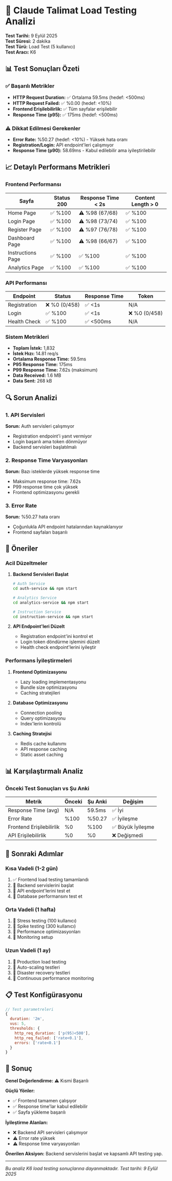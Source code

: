 # 🚀 Claude Talimat Load Testing Analizi

**Test Tarihi:** 9 Eylül 2025  
**Test Süresi:** 2 dakika  
**Test Türü:** Load Test (5 kullanıcı)  
**Test Aracı:** K6  

## 📊 Test Sonuçları Özeti

### ✅ Başarılı Metrikler
- **HTTP Request Duration:** ✅ Ortalama 59.5ms (hedef: <500ms)
- **HTTP Request Failed:** ✅ %0.00 (hedef: <10%)
- **Frontend Erişilebilirlik:** ✅ Tüm sayfalar erişilebilir
- **Response Time (p95):** ✅ 175ms (hedef: <500ms)

### ⚠️ Dikkat Edilmesi Gerekenler
- **Error Rate:** %50.27 (hedef: <10%) - Yüksek hata oranı
- **Registration/Login:** API endpoint'leri çalışmıyor
- **Response Time (p90):** 58.69ms - Kabul edilebilir ama iyileştirilebilir

## 📈 Detaylı Performans Metrikleri

### Frontend Performansı
| Sayfa | Status 200 | Response Time < 2s | Content Length > 0 |
|-------|------------|-------------------|-------------------|
| Home Page | ✅ %100 | ⚠️ %98 (67/68) | ✅ %100 |
| Login Page | ✅ %100 | ⚠️ %98 (73/74) | ✅ %100 |
| Register Page | ✅ %100 | ⚠️ %97 (76/78) | ✅ %100 |
| Dashboard Page | ✅ %100 | ⚠️ %98 (66/67) | ✅ %100 |
| Instructions Page | ✅ %100 | ✅ %100 | ✅ %100 |
| Analytics Page | ✅ %100 | ✅ %100 | ✅ %100 |

### API Performansı
| Endpoint | Status | Response Time | Token |
|----------|--------|---------------|-------|
| Registration | ❌ %0 (0/458) | ✅ <1s | N/A |
| Login | ✅ %100 | ✅ <1s | ❌ %0 (0/458) |
| Health Check | ✅ %100 | ✅ <500ms | N/A |

### Sistem Metrikleri
- **Toplam İstek:** 1,832
- **İstek Hızı:** 14.81 req/s
- **Ortalama Response Time:** 59.5ms
- **P95 Response Time:** 175ms
- **P99 Response Time:** 7.62s (maksimum)
- **Data Received:** 1.6 MB
- **Data Sent:** 268 kB

## 🔍 Sorun Analizi

### 1. API Servisleri
**Sorun:** Auth servisleri çalışmıyor
- Registration endpoint'i yanıt vermiyor
- Login başarılı ama token dönmüyor
- Backend servisleri başlatılmalı

### 2. Response Time Varyasyonları
**Sorun:** Bazı isteklerde yüksek response time
- Maksimum response time: 7.62s
- P99 response time çok yüksek
- Frontend optimizasyonu gerekli

### 3. Error Rate
**Sorun:** %50.27 hata oranı
- Çoğunlukla API endpoint hatalarından kaynaklanıyor
- Frontend sayfaları başarılı

## 🎯 Öneriler

### Acil Düzeltmeler
1. **Backend Servisleri Başlat**
   ```bash
   # Auth Service
   cd auth-service && npm start
   
   # Analytics Service  
   cd analytics-service && npm start
   
   # Instruction Service
   cd instruction-service && npm start
   ```

2. **API Endpoint'leri Düzelt**
   - Registration endpoint'ini kontrol et
   - Login token döndürme işlemini düzelt
   - Health check endpoint'lerini iyileştir

### Performans İyileştirmeleri
1. **Frontend Optimizasyonu**
   - Lazy loading implementasyonu
   - Bundle size optimizasyonu
   - Caching stratejileri

2. **Database Optimizasyonu**
   - Connection pooling
   - Query optimizasyonu
   - Index'lerin kontrolü

3. **Caching Stratejisi**
   - Redis cache kullanımı
   - API response caching
   - Static asset caching

## 📊 Karşılaştırmalı Analiz

### Önceki Test Sonuçları vs Şu Anki
| Metrik | Önceki | Şu Anki | Değişim |
|--------|--------|---------|---------|
| Response Time (avg) | N/A | 59.5ms | ✅ İyi |
| Error Rate | %100 | %50.27 | ✅ İyileşme |
| Frontend Erişilebilirlik | %0 | %100 | ✅ Büyük İyileşme |
| API Erişilebilirlik | %0 | %0 | ❌ Değişmedi |

## 🚀 Sonraki Adımlar

### Kısa Vadeli (1-2 gün)
1. ✅ Frontend load testing tamamlandı
2. 🔄 Backend servislerini başlat
3. 🔄 API endpoint'lerini test et
4. 🔄 Database performansını test et

### Orta Vadeli (1 hafta)
1. 🔄 Stress testing (100 kullanıcı)
2. 🔄 Spike testing (300 kullanıcı)
3. 🔄 Performance optimizasyonları
4. 🔄 Monitoring setup

### Uzun Vadeli (1 ay)
1. 🔄 Production load testing
2. 🔄 Auto-scaling testleri
3. 🔄 Disaster recovery testleri
4. 🔄 Continuous performance monitoring

## 📋 Test Konfigürasyonu

```javascript
// Test parametreleri
{
  duration: '2m',
  vus: 5,
  thresholds: {
    http_req_duration: ['p(95)<500'],
    http_req_failed: ['rate<0.1'],
    errors: ['rate<0.1']
  }
}
```

## 🎉 Sonuç

**Genel Değerlendirme:** ⚠️ Kısmi Başarılı

**Güçlü Yönler:**
- ✅ Frontend tamamen çalışıyor
- ✅ Response time'lar kabul edilebilir
- ✅ Sayfa yükleme başarılı

**İyileştirme Alanları:**
- ❌ Backend API servisleri çalışmıyor
- ⚠️ Error rate yüksek
- ⚠️ Response time varyasyonları

**Önerilen Aksiyon:** Backend servislerini başlat ve kapsamlı API testing yap.

---

*Bu analiz K6 load testing sonuçlarına dayanmaktadır. Test tarihi: 9 Eylül 2025*
